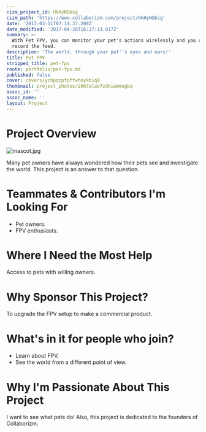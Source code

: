 ```yaml
---
cizm_project_id: HkHyNQbsg
cizm_path: 'https://www.collaborizm.com/project/HkHyNQbsg'
date: '2017-03-11T07:14:37.208Z'
date_modified: '2017-04-28T16:17:13.017Z'
summary: >-
  With Pet FPV, you can monitor your pet's actions wirelessly and you can also
  record the feed.
description: 'The world, through your pet''s eyes and ears!'
title: Pet FPV
stripped_title: pet-fpv
route: portfolio/pet-fpv.md
published: false
cover: covers/ychpqzpfpffwhoy9b1q8
thumbnail: project_photos/i0m7elao7zdkiwmmegbq
assoc_id: ''
assoc_name: ''
layout: Project
---
```

# Project Overview

![mascot.jpg](czm://udjlqkxcvihlvmmbtai6)

Many pet owners have always wondered how their pets see and investigate the world. This project is an answer to that question.

# Teammates & Contributors I'm Looking For

* Pet owners.
* FPV enthusiasts.

# Where I Need the Most Help

Access to pets with willing owners.

# Why Sponsor This Project?

To upgrade the FPV setup to make a commercial product.

# What's in it for people who join?

* Learn about FPV.
* See the world from a different point of view.


# Why I'm Passionate About This Project

I want to see what pets do! Also, this project is dedicated to the founders of Collaborizm.
